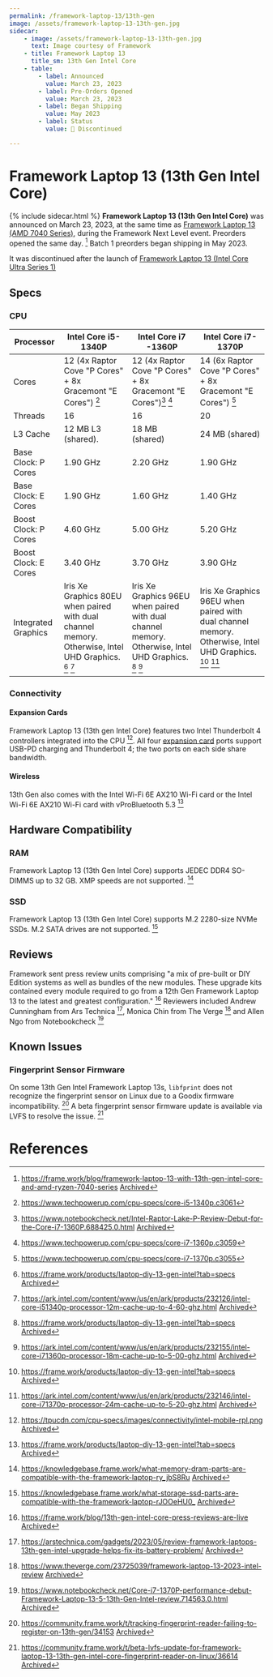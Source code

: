 ```yaml
---
permalink: /framework-laptop-13/13th-gen
image: /assets/framework-laptop-13-13th-gen.jpg
sidecar:
    - image: /assets/framework-laptop-13-13th-gen.jpg
      text: Image courtesy of Framework
    - title: Framework Laptop 13
      title_sm: 13th Gen Intel Core
    - table:
        - label: Announced
          value: March 23, 2023
        - label: Pre-Orders Opened
          value: March 23, 2023
        - label: Began Shipping
          value: May 2023
        - label: Status
          value: 🔴 Discontinued

---
```

# Framework Laptop 13 (13th Gen Intel Core)
{% include sidecar.html %}
**Framework Laptop 13 (13th Gen Intel Core)** was announced on March 23, 2023, at the same time as [Framework Laptop 13 (AMD 7040 Series)](/framework-laptop-13/7040-series), during the Framework Next Level event. Preorders opened the same day. [^38] Batch 1 preorders began shipping in May 2023.

It was discontinued after the launch of [Framework Laptop 13 (Intel Core Ultra Series 1)](/framework-laptop-13/core-ultra-1)

## Specs
### CPU

| Processor            | Intel Core i5-1340P | Intel Core i7 -1360P | Intel Core i7-1370P |
| -------------------- | ------------------- | -------------------- | ------------------- |
| Cores                | 12 (4x Raptor Cove "P Cores" + 8x Gracemont "E Cores") [^2] | 12 (4x Raptor Cove "P Cores" + 8x Gracemont "E Cores")[^16] [^17] | 14 (6x Raptor Cove "P Cores" + 8x Gracemont "E Cores") [^25] |
| Threads              | 16 | 16 | 20 |                            
| L3 Cache             | 12 MB L3 (shared). | 18 MB (shared) | 24 MB (shared) |
| Base Clock: P Cores  | 1.90 GHz | 2.20 GHz | 1.90 GHz |
| Base Clock: E Cores  | 1.90 GHz | 1.60 GHz | 1.40 GHz |
| Boost Clock: P Cores | 4.60 GHz | 5.00 GHz | 5.20 GHz
| Boost Clock: E Cores | 3.40 GHz | 3.70 GHz | 3.90 GHz
| Integrated Graphics  | Iris Xe Graphics 80EU when paired with dual channel memory. Otherwise, Intel UHD Graphics. [^1] [^14] | Iris Xe Graphics 96EU when paired with dual channel memory. Otherwise, Intel UHD Graphics. [^1] [^22] | Iris Xe Graphics 96EU when paired with dual channel memory.  Otherwise, Intel UHD Graphics. [^1] [^30]

### Connectivity
#### Expansion Cards
Framework Laptop 13 (13th gen Intel Core) features two Intel Thunderbolt 4 controllers integrated into the CPU [^10]. All four [expansion card](/expansion-cards) ports support USB-PD charging and Thunderbolt 4; the two ports on each side share bandwidth.

#### Wireless
13th Gen also comes with the Intel Wi-Fi 6E AX210 Wi-Fi card or the Intel Wi-Fi 6E AX210 Wi-Fi card with vProBluetooth 5.3 [^1]

## Hardware Compatibility
### RAM
Framework Laptop 13 (13th Gen Intel Core) supports JEDEC DDR4 SO-DIMMS up to 32 GB. XMP speeds are not supported. [^9]

### SSD
Framework Laptop 13 (13th Gen Intel Core) supports M.2 2280-size NVMe SSDs. M.2 SATA drives are not supported. [^31]

## Reviews
Framework sent press review units comprising "a mix of pre-built or DIY Edition systems as well as bundles of the new modules. These upgrade kits contained every module required to go from a 12th Gen Framework Laptop 13 to the latest and greatest configuration." [^34] Reviewers included Andrew Cunningham from Ars Technica [^35], Monica Chin from The Verge [^36] and Allen Ngo from Notebookcheck [^37]

## Known Issues
### Fingerprint Sensor Firmware
On some 13th Gen Intel Framework Laptop 13s, `libfprint` does not recognize the fingerprint sensor on Linux due to a Goodix firmware incompatibility. [^32] A beta fingerprint sensor firmware update is available via LVFS to resolve the issue. [^33]

# References
[^1]: <https://frame.work/products/laptop-diy-13-gen-intel?tab=specs> [Archived](http://web.archive.org/web/20241126222717/https://frame.work/products/laptop-diy-13-gen-intel?tab=specs) 
[^2]: <https://www.techpowerup.com/cpu-specs/core-i5-1340p.c3061>
[^9]: <https://knowledgebase.frame.work/what-memory-dram-parts-are-compatible-with-the-framework-laptop-ry_jbS8Ru> [Archived](http://web.archive.org/web/20250110070613/https://knowledgebase.frame.work/what-memory-dram-parts-are-compatible-with-the-framework-laptop-ry_jbS8Ru) 
[^10]: <https://tpucdn.com/cpu-specs/images/connectivity/intel-mobile-rpl.png> [Archived](https://web.archive.org/save/https://tpucdn.com/cpu-specs/images/connectivity/intel-mobile-rpl.png) 
[^14]: <https://ark.intel.com/content/www/us/en/ark/products/232126/intel-core-i51340p-processor-12m-cache-up-to-4-60-ghz.html> [Archived](http://web.archive.org/web/20231211004451/https://ark.intel.com/content/www/us/en/ark/products/232126/intel-core-i51340p-processor-12m-cache-up-to-4-60-ghz.html) 
[^16]: <https://www.notebookcheck.net/Intel-Raptor-Lake-P-Review-Debut-for-the-Core-i7-1360P.688425.0.html> [Archived](http://web.archive.org/web/20240919182856/https://www.notebookcheck.net/Intel-Raptor-Lake-P-Review-Debut-for-the-Core-i7-1360P.688425.0.html) 
[^17]: <https://www.techpowerup.com/cpu-specs/core-i7-1360p.c3059>
[^22]: <https://ark.intel.com/content/www/us/en/ark/products/232155/intel-core-i71360p-processor-18m-cache-up-to-5-00-ghz.html> [Archived](http://web.archive.org/web/20231003071614/https://ark.intel.com/content/www/us/en/ark/products/232155/intel-core-i71360p-processor-18m-cache-up-to-5-00-ghz.html) 
[^25]: <https://www.techpowerup.com/cpu-specs/core-i7-1370p.c3055>
[^30]: <https://ark.intel.com/content/www/us/en/ark/products/232146/intel-core-i71370p-processor-24m-cache-up-to-5-20-ghz.html> [Archived](http://web.archive.org/web/20231201162026/https://ark.intel.com/content/www/us/en/ark/products/232146/intel-core-i71370p-processor-24m-cache-up-to-5-20-ghz.html) 
[^31]: <https://knowledgebase.frame.work/what-storage-ssd-parts-are-compatible-with-the-framework-laptop-rJOOeHU0_> [Archived](http://web.archive.org/web/20250110065231/https://knowledgebase.frame.work/what-storage-ssd-parts-are-compatible-with-the-framework-laptop-rJOOeHU0_) 
[^32]: <https://community.frame.work/t/tracking-fingerprint-reader-failing-to-register-on-13th-gen/34153> [Archived](http://web.archive.org/web/20250110070433/https://community.frame.work/t/tracking-fingerprint-reader-failing-to-register-on-13th-gen/34153) 
[^33]: <https://community.frame.work/t/beta-lvfs-update-for-framework-laptop-13-13th-gen-intel-core-fingerprint-reader-on-linux/36614> [Archived](http://web.archive.org/web/20231007142343/https://community.frame.work/t/beta-lvfs-update-for-framework-laptop-13-13th-gen-intel-core-fingerprint-reader-on-linux/36614) 
[^34]: <https://frame.work/blog/13th-gen-intel-core-press-reviews-are-live> [Archived](http://web.archive.org/web/20250110181349/https://frame.work/blog/13th-gen-intel-core-press-reviews-are-live) 
[^35]: <https://arstechnica.com/gadgets/2023/05/review-framework-laptops-13th-gen-intel-upgrade-helps-fix-its-battery-problem/> [Archived](http://web.archive.org/web/20250110063804/https://arstechnica.com/gadgets/2023/05/review-framework-laptops-13th-gen-intel-upgrade-helps-fix-its-battery-problem/) 
[^36]: <https://www.theverge.com/23725039/framework-laptop-13-2023-intel-review> [Archived](http://web.archive.org/web/20250110070520/https://www.theverge.com/23725039/framework-laptop-13-2023-intel-review) 
[^37]: <https://www.notebookcheck.net/Core-i7-1370P-performance-debut-Framework-Laptop-13-5-13th-Gen-Intel-review.714563.0.html> [Archived](http://web.archive.org/web/20240529205310/https://www.notebookcheck.net/Core-i7-1370P-performance-debut-Framework-Laptop-13-5-13th-Gen-Intel-review.714563.0.html) 
[^38]: <https://frame.work/blog/framework-laptop-13-with-13th-gen-intel-core-and-amd-ryzen-7040-series> [Archived](http://web.archive.org/web/20250110181421/https://frame.work/blog/framework-laptop-13-with-13th-gen-intel-core-and-amd-ryzen-7040-series) 
